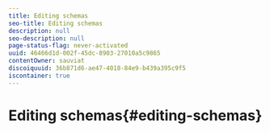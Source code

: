 ```yaml
---
title: Editing schemas
seo-title: Editing schemas
description: null
seo-description: null
page-status-flag: never-activated
uuid: 46466d1d-002f-45dc-8903-27010a5c9865
contentOwner: sauviat
discoiquuid: 36b871d6-ae47-4018-84e9-b439a395c9f5
iscontainer: true
---
```


# Editing schemas{#editing-schemas}

